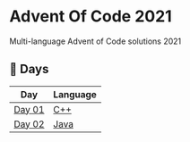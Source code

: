 # Advent Of Code 2021

Multi-language Advent of Code solutions 2021

## 📅 Days

| Day               | Language                                                            |
| ----------------- | ------------------------------------------------------------------- |
| [Day 01](01-cpp)  | [C++](https://en.wikipedia.org/wiki/C%2B%2B)                        |
| [Day 02](01-java) | [Java](<https://en.wikipedia.org/wiki/Java_(programming_language)>) |
